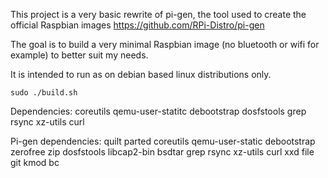 This project is a very basic rewrite of pi-gen, the tool used to create the official Raspbian images https://github.com/RPi-Distro/pi-gen 

The goal is to build a very minimal Raspbian image (no bluetooth or wifi for example) to better suit my needs.

It is intended to run as on debian based linux distributions only.
```
sudo ./build.sh
```
Dependencies:
coreutils qemu-user-statitc debootstrap dosfstools grep rsync xz-utils curl

Pi-gen dependencies:
quilt parted coreutils qemu-user-static debootstrap zerofree zip dosfstools libcap2-bin bsdtar grep rsync xz-utils curl xxd file git kmod bc
